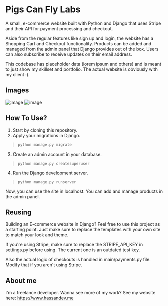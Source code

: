 # Pigs Can Fly Labs
A small, e-commerce website built with Python and Django that uses Stripe and their API for payment processing and checkout.

Aside from the regular features like sign up and login, the website has a Shopping Cart and Checkout functionality. Products can be added and managed from the admin panel that Django provides out of the box. Users can also subscribe to receive updates on their email address.

This codebase has placeholder data (lorem ipsum and others) and is meant to just show my skillset and portfolio. The actual website is obviously with my client :).

## Images
![image](https://i.imgur.com/oCG6tvC.png)
![image](https://i.imgur.com/HMRjpx4.png)

## How To Use?
1. Start by cloning this repository.
2. Apply your migrations in Django.
> `python manage.py migrate`
3. Create an admin account in your database.
> `python manage.py createsuperuser`
4. Run the Django development server.
> `python manage.py runserver`

Now, you can use the site in localhost. You can add and manage products in the admin panel. 

## Reusing
Building an E-commerce website in Django? Feel free to use this project as a starting point. Just make sure to replace the templates with your own site to match your look and theme. 

If you're using Stripe, make sure to replace the STRIPE_API_KEY in settings.py before using. The current one is an outdated test key. 

Also the actual logic of checkouts is handled in main/payments.py file. Modify that if you aren't using Stripe.

## About me
I'm a freelance developer. Wanna see more of my work? See my website here: https://www.hassandev.me
